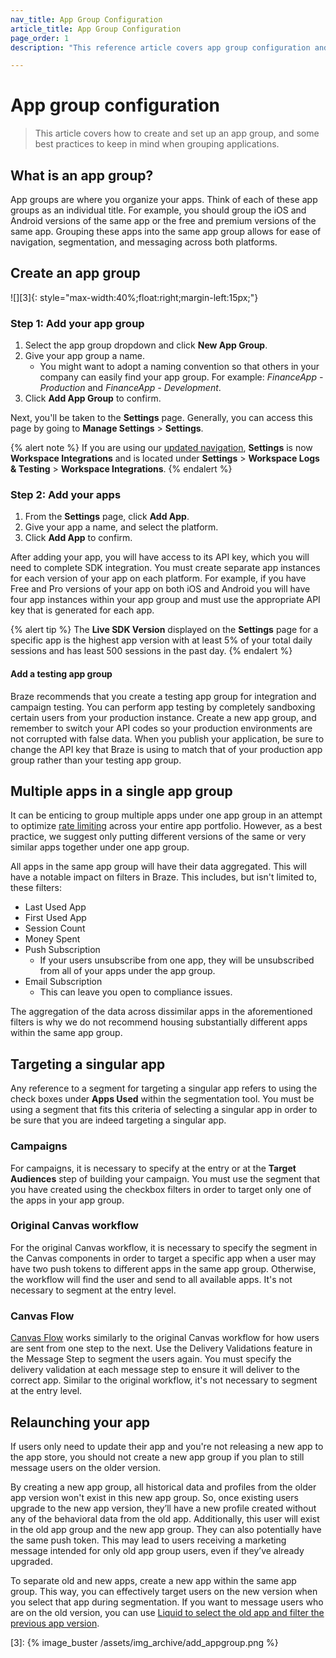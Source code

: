 ```yaml
---
nav_title: App Group Configuration
article_title: App Group Configuration
page_order: 1
description: "This reference article covers app group configuration and how to create your app group."

---
```


# App group configuration

> This article covers how to create and set up an app group, and some best practices to keep in mind when grouping applications.

## What is an app group?

App groups are where you organize your apps. Think of each of these app groups as an individual title. For example, you should group the iOS and Android versions of the same app or the free and premium versions of the same app. Grouping these apps into the same app group allows for ease of navigation, segmentation, and messaging across both platforms.

## Create an app group

![][3]{: style="max-width:40%;float:right;margin-left:15px;"} 

### Step 1: Add your app group

1. Select the app group dropdown and click <i class="fas fa-plus"></i> **New App Group**.
2. Give your app group a name. 
   - You might want to adopt a naming convention so that others in your company can easily find your app group. For example: *FinanceApp - Production* and *FinanceApp - Development*.
3. Click **Add App Group** to confirm.

Next, you'll be taken to the **Settings** page. Generally, you can access this page by going to **Manage Settings** > **Settings**.

{% alert note %}
If you are using our [updated navigation]({{site.baseurl}}/navigation/), **Settings** is now **Workspace Integrations** and is located under **Settings** > **Workspace Logs & Testing** > **Workspace Integrations**.
{% endalert %}

### Step 2: Add your apps

1. From the **Settings** page, click <i class="fas fa-plus"></i> **Add App**.
2. Give your app a name, and select the platform.
3. Click **Add App** to confirm.

After adding your app, you will have access to its API key, which you will need to complete SDK integration. You must create separate app instances for each version of your app on each platform. For example, if you have Free and Pro versions of your app on both iOS and Android you will have four app instances within your app group and must use the appropriate API key that is generated for each app.

{% alert tip %}
The **Live SDK Version** displayed on the **Settings** page for a specific app is the highest app version with at least 5% of your total daily sessions and has least 500 sessions in the past day.
{% endalert %}

#### Add a testing app group

Braze recommends that you create a testing app group for integration and campaign testing. You can perform app testing by completely sandboxing certain users from your production instance. Create a new app group, and remember to switch your API codes so your production environments are not corrupted with false data. When you publish your application, be sure to change the API key that Braze is using to match that of your production app group rather than your testing app group.

## Multiple apps in a single app group

It can be enticing to group multiple apps under one app group in an attempt to optimize [rate limiting]({{site.baseurl}}/user_guide/engagement_tools/campaigns/building_campaigns/rate-limiting) across your entire app portfolio. However, as a best practice, we suggest only putting different versions of the same or very similar apps together under one app group. 

All apps in the same app group will have their data aggregated. This will have a notable impact on filters in Braze. This includes, but isn't limited to, these filters:

- Last Used App
- First Used App
- Session Count
- Money Spent
- Push Subscription
  - If your users unsubscribe from one app, they will be unsubscribed from all of your apps under the app group.
- Email Subscription
  - This can leave you open to compliance issues.

The aggregation of the data across dissimilar apps in the aforementioned filters is why we do not recommend housing substantially different apps within the same app group.

## Targeting a singular app

Any reference to a segment for targeting a singular app refers to using the check boxes under **Apps Used** within the segmentation tool. You must be using a segment that fits this criteria of selecting a singular app in order to be sure that you are indeed targeting a singular app.

### Campaigns

For campaigns, it is necessary to specify at the entry or at the **Target Audiences** step of building your campaign. You must use the segment that you have created using the checkbox filters in order to target only one of the apps in your app group.

### Original Canvas workflow

For the original Canvas workflow, it is necessary to specify the segment in the Canvas components in order to target a specific app when a user may have two push tokens to different apps in the same app group. Otherwise, the workflow will find the user and send to all available apps. It's not necessary to segment at the entry level.

### Canvas Flow

[Canvas Flow]({{site.baseurl}}/user_guide/engagement_tools/canvas/faqs/#canvas-flow) works similarly to the original Canvas workflow for how users are sent from one step to the next. Use the Delivery Validations feature in the Message Step to segment the users again. You must specify the delivery validation at each message step to ensure it will deliver to the correct app. Similar to the original workflow, it's not necessary to segment at the entry level. 

## Relaunching your app

If users only need to update their app and you're not releasing a new app to the app store, you should not create a new app group if you plan to still message users on the older version.

By creating a new app group, all historical data and profiles from the older app version won't exist in this new app group. So, once existing users upgrade to the new app version, they’ll have a new profile created without any of the behavioral data from the old app. Additionally, this user will exist in the old app group and the new app group. They can also potentially have the same push token. This may lead to users receiving a marketing message intended for only old app group users, even if they’ve already upgraded.

To separate old and new apps, create a new app within the same app group. This way, you can effectively target users on the new version when you select that app during segmentation. If you want to message users who are on the old version, you can use [Liquid to select the old app and filter the previous app version](https://learning.braze.com/target-different-app-versions-with-liquid/929971).

[3]: {% image_buster /assets/img_archive/add_appgroup.png %}
